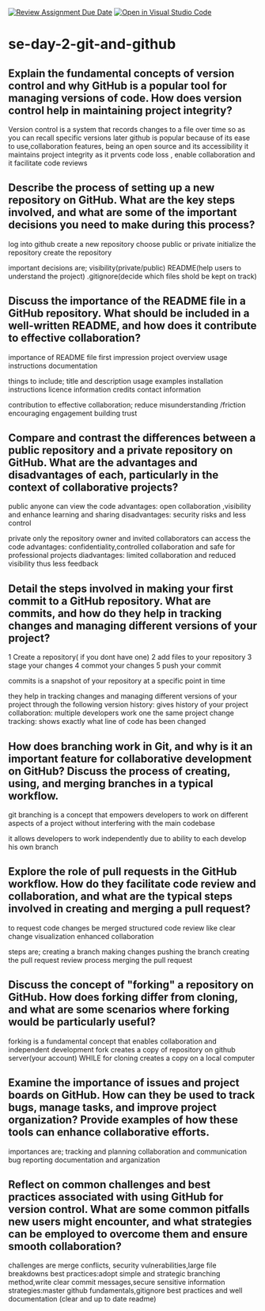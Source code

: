 [![Review Assignment Due Date](https://classroom.github.com/assets/deadline-readme-button-22041afd0340ce965d47ae6ef1cefeee28c7c493a6346c4f15d667ab976d596c.svg)](https://classroom.github.com/a/8wgCKhpZ)
[![Open in Visual Studio Code](https://classroom.github.com/assets/open-in-vscode-2e0aaae1b6195c2367325f4f02e2d04e9abb55f0b24a779b69b11b9e10269abc.svg)](https://classroom.github.com/online_ide?assignment_repo_id=18472126&assignment_repo_type=AssignmentRepo)
# se-day-2-git-and-github
## Explain the fundamental concepts of version control and why GitHub is a popular tool for managing versions of code. How does version control help in maintaining project integrity?

Version control is a system that records changes to a file over time so as you can recall specific versions later
github is popular because of its ease to use,collaboration features, being an open source and its accessibility
it maintains project integrity as it prvents code loss , enable collaboration and it facilitate code reviews 




## Describe the process of setting up a new repository on GitHub. What are the key steps involved, and what are some of the important decisions you need to make during this process?


log into github
create a new repository
choose public or private
initialize the repository
create the repository

important decisions are;
visibility(private/public)
README(help users to understand the project)
.gitignore(decide which files shold be kept on track)



## Discuss the importance of the README file in a GitHub repository. What should be included in a well-written README, and how does it contribute to effective collaboration?

importance of README file
first impression
project overview
usage instructions
documentation

things to include;
title and description
usage examples
installation instructions
licence information
credits
contact information

contribution to effective collaboration;
reduce misunderstanding /friction
encouraging engagement
building trust


## Compare and contrast the differences between a public repository and a private repository on GitHub. What are the advantages and disadvantages of each, particularly in the context of collaborative projects?

public anyone can view the code
advantages: open collaboration ,visibility  and enhance learning and sharing
disadvantages: security risks and less control

private only the repository owner and invited collaborators can access the code 
advantages: confidentiality,controlled collaboration and safe for professional projects
diadvantages:  limited collaboration and reduced visibility thus less feedback


## Detail the steps involved in making your first commit to a GitHub repository. What are commits, and how do they help in tracking changes and managing different versions of your project?

1 Create a repository( if you dont have one)
2 add files to your repository
3 stage your changes
4 commot your changes 
5 push your commit 

commits is a snapshot of your repository at a specific point in time 

  they help in tracking changes and managing different versions of your project through the following
  version history: gives history of your project
  collaboration: multiple developers work one the same project
  change tracking: shows exactly what line of code has been changed


## How does branching work in Git, and why is it an important feature for collaborative development on GitHub? Discuss the process of creating, using, and merging branches in a typical workflow.

git branching is a concept that empowers developers to work on different aspects of a project without interfering with the main codebase 

it allows developers to work independently due to ability to each develop his own branch



## Explore the role of pull requests in the GitHub workflow. How do they facilitate code review and collaboration, and what are the typical steps involved in creating and merging a pull request?

to request code changes be merged
structured code review  like clear change visualization
enhanced collaboration 

steps are;
creating a branch
making changes
pushing the branch
creating the pull request
review process
merging the pull request


## Discuss the concept of "forking" a repository on GitHub. How does forking differ from cloning, and what are some scenarios where forking would be particularly useful?

forking is  a fundamental concept that enables collaboration and independent development
fork creates a copy of repository on github server(your account) WHILE for cloning creates a copy on a local computer


## Examine the importance of issues and project boards on GitHub. How can they be used to track bugs, manage tasks, and improve project organization? Provide examples of how these tools can enhance collaborative efforts.

importances are;
tracking and planning
collaboration and communication
bug reporting
documentation and arganization


## Reflect on common challenges and best practices associated with using GitHub for version control. What are some common pitfalls new users might encounter, and what strategies can be employed to overcome them and ensure smooth collaboration?

challenges are merge conflicts, security vulnerabilities,large file breakdowns
best practices:adopt simple and strategic branching method,write clear commit messages,secure sensitive information
strategies:master github fundamentals,gitignore best practices and well documentation (clear and up to date readme)
